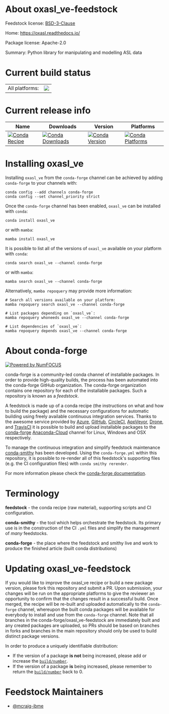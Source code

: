 About oxasl_ve-feedstock
========================

Feedstock license: [BSD-3-Clause](https://github.com/conda-forge/oxasl_ve-feedstock/blob/main/LICENSE.txt)

Home: https://oxasl.readthedocs.io/

Package license: Apache-2.0

Summary: Python library for manipulating and modelling ASL data

Current build status
====================


<table><tr><td>All platforms:</td>
    <td>
      <a href="https://dev.azure.com/conda-forge/feedstock-builds/_build/latest?definitionId=12897&branchName=main">
        <img src="https://dev.azure.com/conda-forge/feedstock-builds/_apis/build/status/oxasl_ve-feedstock?branchName=main">
      </a>
    </td>
  </tr>
</table>

Current release info
====================

| Name | Downloads | Version | Platforms |
| --- | --- | --- | --- |
| [![Conda Recipe](https://img.shields.io/badge/recipe-oxasl_ve-green.svg)](https://anaconda.org/conda-forge/oxasl_ve) | [![Conda Downloads](https://img.shields.io/conda/dn/conda-forge/oxasl_ve.svg)](https://anaconda.org/conda-forge/oxasl_ve) | [![Conda Version](https://img.shields.io/conda/vn/conda-forge/oxasl_ve.svg)](https://anaconda.org/conda-forge/oxasl_ve) | [![Conda Platforms](https://img.shields.io/conda/pn/conda-forge/oxasl_ve.svg)](https://anaconda.org/conda-forge/oxasl_ve) |

Installing oxasl_ve
===================

Installing `oxasl_ve` from the `conda-forge` channel can be achieved by adding `conda-forge` to your channels with:

```
conda config --add channels conda-forge
conda config --set channel_priority strict
```

Once the `conda-forge` channel has been enabled, `oxasl_ve` can be installed with `conda`:

```
conda install oxasl_ve
```

or with `mamba`:

```
mamba install oxasl_ve
```

It is possible to list all of the versions of `oxasl_ve` available on your platform with `conda`:

```
conda search oxasl_ve --channel conda-forge
```

or with `mamba`:

```
mamba search oxasl_ve --channel conda-forge
```

Alternatively, `mamba repoquery` may provide more information:

```
# Search all versions available on your platform:
mamba repoquery search oxasl_ve --channel conda-forge

# List packages depending on `oxasl_ve`:
mamba repoquery whoneeds oxasl_ve --channel conda-forge

# List dependencies of `oxasl_ve`:
mamba repoquery depends oxasl_ve --channel conda-forge
```


About conda-forge
=================

[![Powered by
NumFOCUS](https://img.shields.io/badge/powered%20by-NumFOCUS-orange.svg?style=flat&colorA=E1523D&colorB=007D8A)](https://numfocus.org)

conda-forge is a community-led conda channel of installable packages.
In order to provide high-quality builds, the process has been automated into the
conda-forge GitHub organization. The conda-forge organization contains one repository
for each of the installable packages. Such a repository is known as a *feedstock*.

A feedstock is made up of a conda recipe (the instructions on what and how to build
the package) and the necessary configurations for automatic building using freely
available continuous integration services. Thanks to the awesome service provided by
[Azure](https://azure.microsoft.com/en-us/services/devops/), [GitHub](https://github.com/),
[CircleCI](https://circleci.com/), [AppVeyor](https://www.appveyor.com/),
[Drone](https://cloud.drone.io/welcome), and [TravisCI](https://travis-ci.com/)
it is possible to build and upload installable packages to the
[conda-forge](https://anaconda.org/conda-forge) [Anaconda-Cloud](https://anaconda.org/)
channel for Linux, Windows and OSX respectively.

To manage the continuous integration and simplify feedstock maintenance
[conda-smithy](https://github.com/conda-forge/conda-smithy) has been developed.
Using the ``conda-forge.yml`` within this repository, it is possible to re-render all of
this feedstock's supporting files (e.g. the CI configuration files) with ``conda smithy rerender``.

For more information please check the [conda-forge documentation](https://conda-forge.org/docs/).

Terminology
===========

**feedstock** - the conda recipe (raw material), supporting scripts and CI configuration.

**conda-smithy** - the tool which helps orchestrate the feedstock.
                   Its primary use is in the construction of the CI ``.yml`` files
                   and simplify the management of *many* feedstocks.

**conda-forge** - the place where the feedstock and smithy live and work to
                  produce the finished article (built conda distributions)


Updating oxasl_ve-feedstock
===========================

If you would like to improve the oxasl_ve recipe or build a new
package version, please fork this repository and submit a PR. Upon submission,
your changes will be run on the appropriate platforms to give the reviewer an
opportunity to confirm that the changes result in a successful build. Once
merged, the recipe will be re-built and uploaded automatically to the
`conda-forge` channel, whereupon the built conda packages will be available for
everybody to install and use from the `conda-forge` channel.
Note that all branches in the conda-forge/oxasl_ve-feedstock are
immediately built and any created packages are uploaded, so PRs should be based
on branches in forks and branches in the main repository should only be used to
build distinct package versions.

In order to produce a uniquely identifiable distribution:
 * If the version of a package **is not** being increased, please add or increase
   the [``build/number``](https://docs.conda.io/projects/conda-build/en/latest/resources/define-metadata.html#build-number-and-string).
 * If the version of a package **is** being increased, please remember to return
   the [``build/number``](https://docs.conda.io/projects/conda-build/en/latest/resources/define-metadata.html#build-number-and-string)
   back to 0.

Feedstock Maintainers
=====================

* [@mcraig-ibme](https://github.com/mcraig-ibme/)

